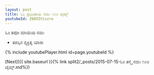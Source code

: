 ```yaml
---
layout: post
title: ಓಂ ಪ್ರಭೂತಾಯ ನಮಃ ೧೦೮ ಟೈಮ್ಸ್
youtubeId: Z60XIViszro
---
```

 
 
 ಓಂ ತಪೋ ಮಾಯೆಯ ನಮಃ  
 
 -  ತಪಸ್ಸಿನ ವ್ಯಕ್ತಿತ್ವ ಯಾರು 
 
  
 
  
 
 
 
 
 
 


{% include youtubePlayer.html id=page.youtubeId %}
 
[Next]({{ site.baseurl }}{% link  split2/_posts/2015-07-15-ಓಂ ತಸ್ಮೈ ನಮಃ ೧೦೮ ಟೈಮ್ಸ್.md%})
 
